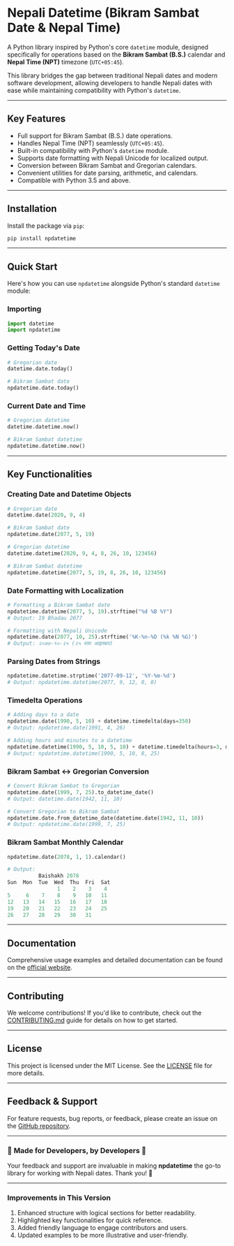 # **Nepali Datetime (Bikram Sambat Date & Nepal Time)**  

A Python library inspired by Python's core `datetime` module, designed specifically for operations based on the **Bikram Sambat (B.S.)** calendar and **Nepal Time (NPT)** timezone (`UTC+05:45`).  

This library bridges the gap between traditional Nepali dates and modern software development, allowing developers to handle Nepali dates with ease while maintaining compatibility with Python's `datetime`.  

---

## **Key Features**  

- Full support for Bikram Sambat (B.S.) date operations.  
- Handles Nepal Time (NPT) seamlessly (`UTC+05:45`).  
- Built-in compatibility with Python's `datetime` module.  
- Supports date formatting with Nepali Unicode for localized output.  
- Conversion between Bikram Sambat and Gregorian calendars.  
- Convenient utilities for date parsing, arithmetic, and calendars.  
- Compatible with Python 3.5 and above.  

---

## **Installation**  

Install the package via `pip`:  
```bash  
pip install npdatetime  
```  

---

## **Quick Start**  

Here's how you can use `npdatetime` alongside Python's standard `datetime` module:  

### **Importing**  
```python  
import datetime  
import npdatetime  
```  

### **Getting Today's Date**  
```python  
# Gregorian date  
datetime.date.today()  

# Bikram Sambat date  
npdatetime.date.today()  
```  

### **Current Date and Time**  
```python  
# Gregorian datetime  
datetime.datetime.now()  

# Bikram Sambat datetime  
npdatetime.datetime.now()  
```  

---

## **Key Functionalities**  

### **Creating Date and Datetime Objects**  
```python  
# Gregorian date  
datetime.date(2020, 9, 4)  

# Bikram Sambat date  
npdatetime.date(2077, 5, 19)  

# Gregorian datetime  
datetime.datetime(2020, 9, 4, 8, 26, 10, 123456)  

# Bikram Sambat datetime  
npdatetime.datetime(2077, 5, 19, 8, 26, 10, 123456)  
```  

### **Date Formatting with Localization**  
```python  
# Formatting a Bikram Sambat date  
npdatetime.datetime(2077, 5, 19).strftime("%d %B %Y")  
# Output: 19 Bhadau 2077  

# Formatting with Nepali Unicode  
npdatetime.date(2077, 10, 25).strftime('%K-%n-%D (%k %N %G)')  
# Output: २०७७-१०-२५ (२५ माघ आइतबार)  
```  

### **Parsing Dates from Strings**  
```python  
npdatetime.datetime.strptime('2077-09-12', '%Y-%m-%d')  
# Output: npdatetime.datetime(2077, 9, 12, 0, 0)  
```  

### **Timedelta Operations**  
```python  
# Adding days to a date  
npdatetime.date(1990, 5, 10) + datetime.timedelta(days=350)  
# Output: npdatetime.date(1991, 4, 26)  

# Adding hours and minutes to a datetime  
npdatetime.datetime(1990, 5, 10, 5, 10) + datetime.timedelta(hours=3, minutes=15)  
# Output: npdatetime.datetime(1990, 5, 10, 8, 25)  
```  

### **Bikram Sambat <-> Gregorian Conversion**  
```python  
# Convert Bikram Sambat to Gregorian  
npdatetime.date(1999, 7, 25).to_datetime_date()  
# Output: datetime.date(1942, 11, 10)  

# Convert Gregorian to Bikram Sambat  
npdatetime.date.from_datetime_date(datetime.date(1942, 11, 10))  
# Output: npdatetime.date(1999, 7, 25)  
```  

### **Bikram Sambat Monthly Calendar**  
```python  
npdatetime.date(2078, 1, 1).calendar()  

# Output:  
          Baishakh 2078  
Sun  Mon  Tue  Wed  Thu  Fri  Sat  
                1    2    3    4  
5     6    7    8    9   10   11  
12   13   14   15   16   17   18  
19   20   21   22   23   24   25  
26   27   28   29   30   31  
```  

---

## **Documentation**  

Comprehensive usage examples and detailed documentation can be found on the [official website](https://4mritGiri.github.io/npdatetime/).  

---

## **Contributing**  

We welcome contributions! If you'd like to contribute, check out the [CONTRIBUTING.md](https://github.com/4mritGiri/npdatetime/blob/master/CONTRIBUTING.md) guide for details on how to get started.  

---

## **License**  

This project is licensed under the MIT License. See the [LICENSE](LICENSE) file for more details.  

---

## **Feedback & Support**  

For feature requests, bug reports, or feedback, please create an issue on the [GitHub repository](https://github.com/4mritGiri/npdatetime/issues).  

---

### 🌟 **Made for Developers, by Developers** 🌟  
Your feedback and support are invaluable in making **npdatetime** the go-to library for working with Nepali dates. Thank you! 🙌  

---  

### **Improvements in This Version**  
1. Enhanced structure with logical sections for better readability.  
2. Highlighted key functionalities for quick reference.  
3. Added friendly language to engage contributors and users.  
4. Updated examples to be more illustrative and user-friendly.  
